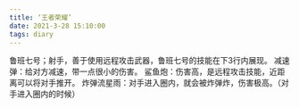 ```yaml
---
title: ‘王者荣耀’
date: 2021-3-28 15:10:00
tags: diary
---
```

鲁班七号；射手，善于使用远程攻击武器，鲁班七号的技能在下3行内展现。
减速弹：给对方减速，带一点很小的伤害。
鲨鱼炮：伤害高，是远程攻击技能，近距离可以将对手推开。
炸弹流星雨：对手进入圈内，就会被炸弹炸，伤害极高。（对手进入圈内的时候）
